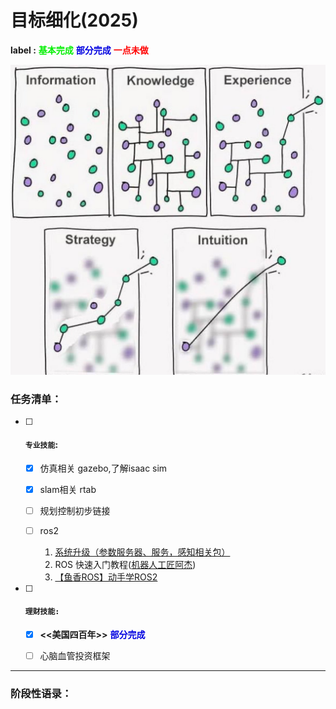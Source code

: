 #    目标细化(2025)



> 

**label :**  <font color=gree>**基本完成**</font>      <font color=origen>**部分完成**</font>      <font color=red>**一点未做**</font>



<img src="目标细化2025.assets/杨振宁.jpg" style="zoom:50%;" />

### **任务清单：**

- [ ] #### **`专业技能`:**

  - [x] 仿真相关 gazebo,了解isaac sim

  - [x] slam相关 rtab

  - [ ] 规划控制初步链接

  - [ ] ros2

    1. [系统升级（参数服务器、服务，感知相关包）](https://www.bilibili.com/video/BV1zH4y1C7uo?spm_id_from=333.788.videopod.sections&vd_source=7f98e46af73470a39ad6b1a64611b176)
    2. ROS 快速入门教程([机器人工匠阿杰](https://space.bilibili.com/411541289))
    3. [【鱼香ROS】动手学ROS2](https://www.bilibili.com/video/BV1gr4y1Q7j5/?spm_id_from=333.337.search-card.all.click&vd_source=7f98e46af73470a39ad6b1a64611b176)

    







- [ ] #### **`理财技能:`**

  - [x] **<<美国四百年>>**     <font color=origen>**部分完成**</font> 
  - [ ] 心脑血管投资框架





------

### 阶段性语录：

> #### 



